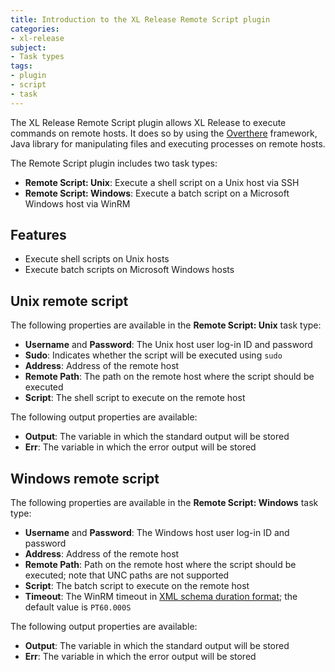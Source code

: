 ```yaml
---
title: Introduction to the XL Release Remote Script plugin
categories:
- xl-release
subject:
- Task types
tags:
- plugin
- script
- task
---
```


The XL Release Remote Script plugin allows XL Release to execute commands on remote hosts. It does so by using the [Overthere](https://github.com/xebialabs/overthere) framework, Java library for manipulating files and executing processes on remote hosts.

The Remote Script plugin includes two task types:

* **Remote Script: Unix**: Execute a shell script on a Unix host via SSH
* **Remote Script: Windows**: Execute a batch script on a Microsoft Windows host via WinRM

## Features

* Execute shell scripts on Unix hosts
* Execute batch scripts on Microsoft Windows hosts

## Unix remote script

The following properties are available in the **Remote Script: Unix** task type:

* **Username** and **Password**: The Unix host user log-in ID and password
* **Sudo**: Indicates whether the script will be executed using `sudo`
* **Address**: Address of the remote host
* **Remote Path**: The path on the remote host where the script should be executed
* **Script**: The shell script to execute on the remote host

The following output properties are available:

* **Output**: The variable in which the standard output will be stored
* **Err**: The variable in which the error output will be stored

## Windows remote script

The following properties are available in the **Remote Script: Windows** task type:

* **Username** and **Password**: The Windows host user log-in ID and password
* **Address**: Address of the remote host
* **Remote Path**: Path on the remote host where the script should be executed; note that UNC paths are not supported
* **Script**: The batch script to execute on the remote host
* **Timeout**: The WinRM timeout in [XML schema duration format](http://www.w3.org/TR/xmlschema-2/#isoformats); the default value is `PT60.000S`

The following output properties are available:

* **Output**: The variable in which the standard output will be stored
* **Err**: The variable in which the error output will be stored
